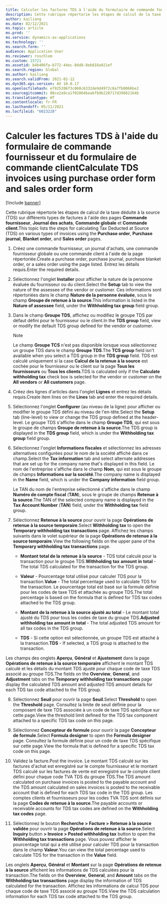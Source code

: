 ```yaml
---
title: Calculer les factures TDS à l'aide du formulaire de commande fournisseur et du formulaire de commande client
description: Cette rubrique répertorie les étapes de calcul de la taxe déduite à la source (TDS) sur différents types de factures.
author: kailiang
ms.date: 02/12/2021
ms.topic: article
ms.prod: ''
ms.service: dynamics-ax-applications
ms.technology: ''
ms.search.form: ''
audience: Application User
ms.reviewer: roschlom
ms.custom: 15721
ms.assetid: b4b406fa-b772-44ec-8dd8-8eb818a921ef
ms.search.region: Global
ms.author: kailiang
ms.search.validFrom: 2021-02-12
ms.dyn365.ops.version: AX 10.0.17
ms.openlocfilehash: e7925206f3c060c6332de9d4972c8a7fb0066be2
ms.sourcegitcommit: 08ce2a9ca1f02064beabfb9b228717d39882164b
ms.translationtype: HT
ms.contentlocale: fr-FR
ms.lasthandoff: 05/11/2021
ms.locfileid: "6023228"
---
```

# <a name="calculate-tds-invoices-using-purchase-order-form-and-sales-order-form"></a><span data-ttu-id="b8f15-103">Calculer les factures TDS à l'aide du formulaire de commande fournisseur et du formulaire de commande client</span><span class="sxs-lookup"><span data-stu-id="b8f15-103">Calculate TDS invoices using purchase order form and sales order form</span></span>

[!include [banner](../includes/banner.md)]

<span data-ttu-id="b8f15-104">Cette rubrique répertorie les étapes de calcul de la taxe déduite à la source (TDS) sur différents types de factures à l'aide des pages **Commande fournisseur**, **Journal des achats**, **Commande globale** et **Commande client**.</span><span class="sxs-lookup"><span data-stu-id="b8f15-104">This topic lists the steps for calculating Tax Deducted at Source (TDS) on various types of invoices using the **Purchase order**, **Purchase journal**, **Blanket order**, and **Sales order** pages.</span></span>

1. <span data-ttu-id="b8f15-105">Créez une commande fournisseur, un journal d'achats, une commande fournisseur globale ou une commande client à l'aide de la page répertoriée.</span><span class="sxs-lookup"><span data-stu-id="b8f15-105">Create a purchase order, purchase journal, purchase blanket order, or a sales order using the page listed.</span></span> <span data-ttu-id="b8f15-106">Entrez les détails requis.</span><span class="sxs-lookup"><span data-stu-id="b8f15-106">Enter the required details.</span></span>

2. <span data-ttu-id="b8f15-107">Sélectionnez l'onglet **Installer** pour afficher la nature de la personne évaluée du fournisseur ou du client.</span><span class="sxs-lookup"><span data-stu-id="b8f15-107">Select the **Setup** tab to view the nature of the assessee of the vendor or customer.</span></span> <span data-ttu-id="b8f15-108">Ces informations sont répertoriées dans le champ **Nature de la personne évaluée**, sous le champ **Groupe de retenue à la source**.</span><span class="sxs-lookup"><span data-stu-id="b8f15-108">This information is listed in the **Nature of assessee** field, under the **Withholding tax group** field group.</span></span>

3. <span data-ttu-id="b8f15-109">Dans le champ **Groupe TDS**, affichez ou modifiez le groupe TDS par défaut défini pour le fournisseur ou le client.</span><span class="sxs-lookup"><span data-stu-id="b8f15-109">In the **TDS group** field, view or modify the default TDS group defined for the vendor or customer.</span></span>

   > [!NOTE]
   > <span data-ttu-id="b8f15-110">Le champ **Groupe TCS** n'est pas disponible lorsque vous sélectionnez un groupe TDS dans le champ **Groupe TDS**.</span><span class="sxs-lookup"><span data-stu-id="b8f15-110">The **TCS group** field isn't available when you select a TDS group in the **TDS group** field.</span></span> <span data-ttu-id="b8f15-111">TDS est calculé uniquement si la case **Calcul de la retenue à la source** est cochée pour le fournisseur ou le client sur la page **Tous les fournisseurs** ou **Tous les clients**.</span><span class="sxs-lookup"><span data-stu-id="b8f15-111">TDS is calculated only if the **Calculate withholding tax** check box is selected for the vendor or customer on the **All vendors** or **All customers** page.</span></span>  

4. <span data-ttu-id="b8f15-112">Créez des lignes d'articles dans l'onglet **Lignes** et entrez les détails requis.</span><span class="sxs-lookup"><span data-stu-id="b8f15-112">Create item lines on the **Lines** tab and enter the required details.</span></span>

5. <span data-ttu-id="b8f15-113">Sélectionnez l'onglet **Configurer** (au niveau de la ligne) pour afficher ou modifier le groupe TDS défini au niveau de l'en-tête.</span><span class="sxs-lookup"><span data-stu-id="b8f15-113">Select the **Setup** tab (line-level) to view or change the TDS group defined at the header-level.</span></span> <span data-ttu-id="b8f15-114">Le groupe TDS s'affiche dans le champ **Groupe TDS**, qui est sous le groupe de champs **Groupe de retenue à la source**.</span><span class="sxs-lookup"><span data-stu-id="b8f15-114">The TDS group is displayed in the **TDS group** field, which is under the **Withholding tax group** field group.</span></span>

6. <span data-ttu-id="b8f15-115">Sélectionnez l'onglet **Informations fiscales** et sélectionnez les adresses alternatives configurées pour le nom de la société affiché dans ce champ.</span><span class="sxs-lookup"><span data-stu-id="b8f15-115">Select the **Tax information** tab and select alternate addresses that are set up for the company name that's displayed in this field.</span></span> <span data-ttu-id="b8f15-116">Le nom de l'entreprise s'affiche dans le champ **Nom**, qui est sous le groupe de champs **Informations sur la société**.</span><span class="sxs-lookup"><span data-stu-id="b8f15-116">The company name is displayed in the **Name** field, which is under the **Company information** field group.</span></span> 

   <span data-ttu-id="b8f15-117">Le TAN du nom de l'entreprise sélectionné s'affiche dans le champ **Numéro de compte fiscal** (**TAN**), sous le groupe de champs **Retenue à la source**.</span><span class="sxs-lookup"><span data-stu-id="b8f15-117">The TAN of the selected company name is displayed in the **Tax Account Number** (**TAN**) field, under the **Withholding tax** field group.</span></span> 

7. <span data-ttu-id="b8f15-118">Sélectionnez **Retenue à la source** pour ouvrir la page **Opérations de retenue à la source temporaire**.</span><span class="sxs-lookup"><span data-stu-id="b8f15-118">Select **Withholding tax** to open the **Temporary withholding tax transactions** page.</span></span> <span data-ttu-id="b8f15-119">Affichez les champs suivants dans le volet supérieur de la page **Opérations de retenue à la source temporaire**.</span><span class="sxs-lookup"><span data-stu-id="b8f15-119">View the following fields on the upper pane of the **Temporary withholding tax transactions** page.</span></span>

   - <span data-ttu-id="b8f15-120">**Montant** **total de la** **retenue** **à la** **source** - TDS total calculé pour la transaction pour le groupe TDS.</span><span class="sxs-lookup"><span data-stu-id="b8f15-120">**Withholding** **tax** **amount** **in** **total** - The total TDS calculated for the transaction for the TDS group.</span></span>

   - <span data-ttu-id="b8f15-121">**Valeur** - Pourcentage total utilisé pour calculer TDS pour la transaction.</span><span class="sxs-lookup"><span data-stu-id="b8f15-121">**Value** - The total percentage used to calculate TDS for the transaction.</span></span> <span data-ttu-id="b8f15-122">Le pourcentage total est basé sur la formule définie pour les codes de taxe TDS et attachée au groupe TDS.</span><span class="sxs-lookup"><span data-stu-id="b8f15-122">The total percentage is based on the formula that is defined for TDS tax codes attached to the TDS group.</span></span>

   - <span data-ttu-id="b8f15-123">**Montant de la retenue à la source ajusté au total** - Le montant total ajusté du TDS pour tous les codes de taxe du groupe TDS.</span><span class="sxs-lookup"><span data-stu-id="b8f15-123">**Adjusted withholding tax amount in total** - The total adjusted TDS amount for all tax codes in the TDS group.</span></span>

   - <span data-ttu-id="b8f15-124">**TDS** - Si cette option est sélectionnée, un groupe TDS est attaché à la transaction.</span><span class="sxs-lookup"><span data-stu-id="b8f15-124">**TDS** - If selected, a TDS group is attached to the transaction.</span></span>

<span data-ttu-id="b8f15-125">Les champs des onglets **Aperçu**, **Général** et **Ajustement** dans la page **Opérations de retenue à la source temporaire** affichent le montant TDS calculé et les détails du montant TDS ajusté pour chaque code de taxe TDS associé au groupe TDS.</span><span class="sxs-lookup"><span data-stu-id="b8f15-125">The fields on the **Overview**, **General**, and **Adjustment** tabs on the **Temporary withholding tax transactions** page display the calculated TDS amount and adjusted TDS amount details for each TDS tax code attached to the TDS group.</span></span>

8. <span data-ttu-id="b8f15-126">Sélectionnez **Seuil** pour ouvrir la page **Seuil**.</span><span class="sxs-lookup"><span data-stu-id="b8f15-126">Select **Threshold** to open the **Threshold** page.</span></span> <span data-ttu-id="b8f15-127">Consultez la limite de seuil définie pour la composant de taxe TDS associée à un code de taxe TDS spécifique sur cette page.</span><span class="sxs-lookup"><span data-stu-id="b8f15-127">View the threshold limit defined for the TDS tax component attached to a specific TDS tax code on this page.</span></span>

9. <span data-ttu-id="b8f15-128">Sélectionnez **Concepteur de formule** pour ouvrir la page **Concepteur de formule**.</span><span class="sxs-lookup"><span data-stu-id="b8f15-128">Select **Formula designer** to open the **Formula designer** page.</span></span> <span data-ttu-id="b8f15-129">Consultez la formule définie pour un code de taxe TDS spécifique sur cette page.</span><span class="sxs-lookup"><span data-stu-id="b8f15-129">View the formula that is defined for a specific TDS tax code on this page.</span></span> 

10. <span data-ttu-id="b8f15-130">Validez la facture.</span><span class="sxs-lookup"><span data-stu-id="b8f15-130">Post the invoice.</span></span> <span data-ttu-id="b8f15-131">Le montant TDS calculé sur les factures d'achat est enregistré sur le compte fournisseur et le montant TDS calculé sur les factures de vente est enregistré sur le compte client défini pour chaque code TVA TDS du groupe TDS.</span><span class="sxs-lookup"><span data-stu-id="b8f15-131">The TDS amount calculated on purchase invoices is posted to the payable account and the TDS amount calculated on sales invoices is posted to the receivable account that is defined for each TDS tax code in the TDS group.</span></span> <span data-ttu-id="b8f15-132">Les comptes clients et fournisseurs pour les codes TVA TDS sont définis sur la page **Codes de retenue à la source**.</span><span class="sxs-lookup"><span data-stu-id="b8f15-132">The payable accounts or receivable accounts for TDS tax codes are defined on the **Withholding tax codes** page.</span></span>

11. <span data-ttu-id="b8f15-133">Sélectionnez le bouton **Recherche** **> Facture > Retenue à la source validée** pour ouvrir la page **Opérations de retenue à la source**.</span><span class="sxs-lookup"><span data-stu-id="b8f15-133">Select **Inquiry** button **> Invoice > Posted withholding tax** button to open the **Withholding tax transactions** page.</span></span> <span data-ttu-id="b8f15-134">Vous pouvez afficher le pourcentage total qui a été utilisé pour calculer TDS pour la transaction dans le champ **Valeur**.</span><span class="sxs-lookup"><span data-stu-id="b8f15-134">You can view the total percentage used to calculate TDS for the transaction in the **Value** field.</span></span>

<span data-ttu-id="b8f15-135">Les onglets **Aperçu**, **Général** et **Montant** sur la page **Opérations de retenue à la source** affichent les informations de TDS calculées pour la transaction.</span><span class="sxs-lookup"><span data-stu-id="b8f15-135">The fields on the **Overview**, **General**, and **Amount** tabs on the **Withholding tax transactions** page display the information of TDS calculated for the transaction.</span></span> <span data-ttu-id="b8f15-136">Affichez les informations de calcul TDS pour chaque code de taxe TDS associé au groupe TDS.</span><span class="sxs-lookup"><span data-stu-id="b8f15-136">View the TDS calculation information for each TDS tax code attached to the TDS group.</span></span>
